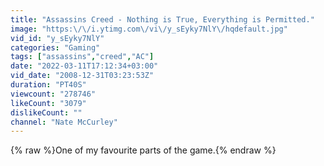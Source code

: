 ```yaml
---
title: "Assassins Creed - Nothing is True, Everything is Permitted."
image: "https:\/\/i.ytimg.com\/vi\/y_sEyky7NlY\/hqdefault.jpg"
vid_id: "y_sEyky7NlY"
categories: "Gaming"
tags: ["assassins","creed","AC"]
date: "2022-03-11T17:12:34+03:00"
vid_date: "2008-12-31T03:23:53Z"
duration: "PT40S"
viewcount: "278746"
likeCount: "3079"
dislikeCount: ""
channel: "Nate McCurley"
---
```

{% raw %}One of my favourite parts of the game.{% endraw %}
